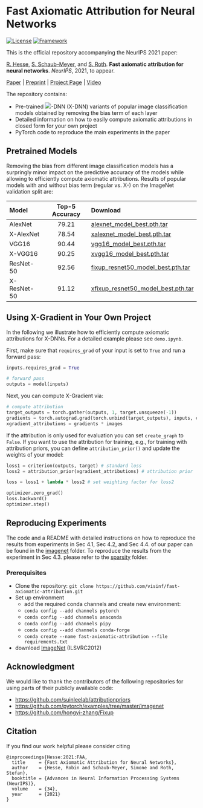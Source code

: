 # Fast Axiomatic Attribution for Neural Networks
[![License](https://img.shields.io/badge/License-Apache%202.0-blue.svg)](https://opensource.org/licenses/Apache-2.0)
[![Framework](https://img.shields.io/badge/PyTorch-%23EE4C2C.svg?&logo=PyTorch&logoColor=white)](https://pytorch.org/)

This is the official repository accompanying the NeurIPS 2021 paper:

[R. Hesse](https://robinhesse.github.io/), [S. Schaub-Meyer](https://schaubsi.github.io/), and [S. Roth](https://www.visinf.tu-darmstadt.de/visinf/team_members/sroth/sroth.en.jsp). **Fast axiomatic attribution for neural networks**. _NeurIPS_, 2021, to appear.

[Paper](https://visinf.github.io/fast-axiomatic-attribution/) | [Preprint](https://visinf.github.io/fast-axiomatic-attribution/) | [Project Page](https://visinf.github.io/fast-axiomatic-attribution/) | [Video](https://visinf.github.io/fast-axiomatic-attribution/)

The repository contains:
- Pre-trained <img src="https://render.githubusercontent.com/render/math?math=\mathcal{X}">-DNN (X-DNN) variants of popular image classification models obtained by removing the bias term of each layer
- Detailed information on how to easily compute axiomatic attributions in closed form for your own project
- PyTorch code to reproduce the main experiments in the paper


## Pretrained Models

Removing the bias from different image classification models has a surpringly minor impact on the predictive accuracy of the models while allowing to efficiently compute axiomatic attributions. Results of popular models with and without bias term (regular vs. X-) on the ImageNet validation split are:

| Model       | Top-5 Accuracy  | Download |
| :---        |     :---:       | :---     |
| AlexNet     | 79.21           | [alexnet_model_best.pth.tar](https://download.visinf.tu-darmstadt.de/data/2021-neurips-fast-axiomatic-attribution/models/alexnet_model_best.pth.tar)| 
| X-AlexNet   | 78.54           | [xalexnet_model_best.pth.tar](https://download.visinf.tu-darmstadt.de/data/2021-neurips-fast-axiomatic-attribution/models/xalexnet_model_best.pth.tar) | 
| VGG16       | 90.44           | [vgg16_model_best.pth.tar](https://download.visinf.tu-darmstadt.de/data/2021-neurips-fast-axiomatic-attribution/models/vgg16_model_best.pth.tar) | 
| X-VGG16     | 90.25           | [xvgg16_model_best.pth.tar](https://download.visinf.tu-darmstadt.de/data/2021-neurips-fast-axiomatic-attribution/models/xvgg16_model_best.pth.tar) | 
| ResNet-50   | 92.56           | [fixup_resnet50_model_best.pth.tar](https://download.visinf.tu-darmstadt.de/data/2021-neurips-fast-axiomatic-attribution/models/fixup_resnet50_model_best.pth.tar) | 
| X-ResNet-50 | 91.12           | [xfixup_resnet50_model_best.pth.tar](https://download.visinf.tu-darmstadt.de/data/2021-neurips-fast-axiomatic-attribution/models/xfixup_resnet50_model_best.pth.tar) | 

## Using X-Gradient in Your Own Project

In the following we illustrate how to efficiently compute axiomatic attributions for X-DNNs. For a detailed example please see `demo.ipynb`. 

First, make sure that `requires_grad` of your input is set to `True` and run a forward pass:
```python
inputs.requires_grad = True

# forward pass
outputs = model(inputs)
```
Next, you can compute X-Gradient via:
```python
# compute attribution
target_outputs = torch.gather(outputs, 1, target.unsqueeze(-1))
gradients = torch.autograd.grad(torch.unbind(target_outputs), inputs, create_graph=True)[0] # set to false if attribution is only used for evaluation
xgradient_attributions = gradients * images
```
If the attribution is only used for evaluation you can set `create_graph` to `False`. If you want to use the attribution for training, e.g., for training with attribution priors, you can define `attribution_prior()` and update the weights of your model:
```python
loss1 = criterion(outputs, target) # standard loss
loss2 = attribution_prior(xgradient_attributions) # attribution prior    

loss = loss1 + lambda * loss2 # set weighting factor for loss2

optimizer.zero_grad()
loss.backward()
optimizer.step()
```
## Reproducing Experiments

The code and a README with detailed instructions on how to reproduce the results from experiments in Sec 4.1, Sec 4.2, and Sec 4.4. of our paper can be found in the [imagenet](imagenet) folder. To reproduce the results from the experiment in Sec 4.3. please refer to the [sparsity](sparsity) folder.

### Prerequisites
- Clone the repository: ```git clone https://github.com/visinf/fast-axiomatic-attribution.git```
- Set up environment
  - add the required conda channels and create new environment:
  - ```conda config --add channels pytorch```
  - ```conda config --add channels anaconda```
  - ```conda config --add channels pipy```
  - ```conda config --add channels conda-forge```
  - ```conda create --name fast-axiomatic-attribution --file requirements.txt```
- download [ImageNet](https://image-net.org/challenges/LSVRC/2012/) (ILSVRC2012)  

## Acknowledgment

We would like to thank the contributors of the following repositories for using parts of their publicly available code:
- https://github.com/suinleelab/attributionpriors
- https://github.com/pytorch/examples/tree/master/imagenet
- https://github.com/hongyi-zhang/Fixup



## Citation
If you find our work helpful please consider citing
```
@inproceedings{Hesse:2021:FAA,
  title     = {Fast Axiomatic Attribution for Neural Networks},
  author    = {Hesse, Robin and Schaub-Meyer, Simone and Roth, Stefan},
  booktitle = {Advances in Neural Information Processing Systems (NeurIPS)},
  volume    = {34},
  year      = {2021}
}
```
